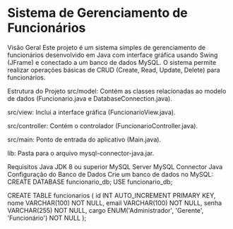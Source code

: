 # Sistema de Gerenciamento de Funcionários
Visão Geral
Este projeto é um sistema simples de gerenciamento de funcionários desenvolvido em Java com interface gráfica usando Swing (JFrame) e conectado a um banco de dados MySQL. O sistema permite realizar operações básicas de CRUD (Create, Read, Update, Delete) para funcionários.

Estrutura do Projeto
src/model: Contém as classes relacionadas ao modelo de dados (Funcionario.java e DatabaseConnection.java).

src/view: Inclui a interface gráfica (FuncionarioView.java).

src/controller: Contém o controlador (FuncionarioController.java).

src/main: Ponto de entrada do aplicativo (Main.java).

lib: Pasta para o arquivo mysql-connector-java.jar.

Requisitos
Java JDK 8 ou superior
MySQL Server
MySQL Connector Java
Configuração do Banco de Dados
Crie um banco de dados no MySQL:
CREATE DATABASE funcionario_db;
USE funcionario_db;

CREATE TABLE funcionarios (
    id INT AUTO_INCREMENT PRIMARY KEY,
    nome VARCHAR(100) NOT NULL,
    email VARCHAR(100) NOT NULL,
    senha VARCHAR(255) NOT NULL,
    cargo ENUM('Administrador', 'Gerente', 'Funcionário') NOT NULL
);
